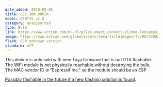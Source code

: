 ```yaml
---
date_added: 2020-08-01
title: LSC 10W 806lm
model: 970715 v1.0
category: unsupported
type: Bulb
link: https://www.action.com/nl-nl/p/lsc-smart-connect-slimme-ledlamp3/
image: https://www.action.com/globalassets/cmsarticleimages/75/96/3000272_8712879146254-111.png?preset=mediaSliderImageLargeHD
flash: ESP unknown version
standard: e27
---
```

This device is only sold with new Tuya firmware that is not OTA flashable. The WiFi module is not physically reachable without destroying the bulb. The MAC vendor ID is "Espressif Inc." so the module should be an ESP.

[Possibly flashable in the future if a new flashing solution is found](https://github.com/ct-Open-Source/tuya-convert/issues/483).
